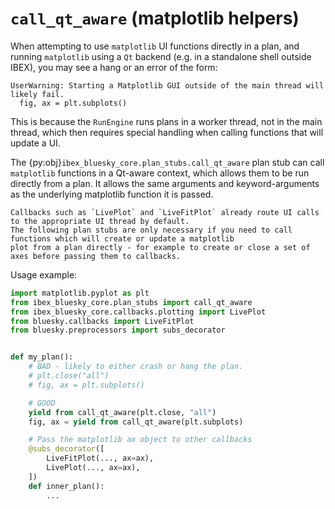# `call_qt_aware` (matplotlib helpers)

When attempting to use `matplotlib` UI functions directly in a plan, and running `matplotlib` using a `Qt`
backend (e.g. in a standalone shell outside IBEX), you may see a hang or an error of the form:

```
UserWarning: Starting a Matplotlib GUI outside of the main thread will likely fail.
  fig, ax = plt.subplots()
```

This is because the `RunEngine` runs plans in a worker thread, not in the main thread, which then requires special
handling when calling functions that will update a UI.

The {py:obj}`ibex_bluesky_core.plan_stubs.call_qt_aware` plan stub can call `matplotlib` functions in a
Qt-aware context, which allows them to be run directly from a plan. It allows the same arguments and 
keyword-arguments as the underlying matplotlib function it is passed.

```{note}
Callbacks such as `LivePlot` and `LiveFitPlot` already route UI calls to the appropriate UI thread by default. 
The following plan stubs are only necessary if you need to call functions which will create or update a matplotlib
plot from a plan directly - for example to create or close a set of axes before passing them to callbacks.
```

Usage example:

```python
import matplotlib.pyplot as plt
from ibex_bluesky_core.plan_stubs import call_qt_aware
from ibex_bluesky_core.callbacks.plotting import LivePlot
from bluesky.callbacks import LiveFitPlot
from bluesky.preprocessors import subs_decorator


def my_plan():
    # BAD - likely to either crash or hang the plan.
    # plt.close("all")
    # fig, ax = plt.subplots()

    # GOOD
    yield from call_qt_aware(plt.close, "all")
    fig, ax = yield from call_qt_aware(plt.subplots)

    # Pass the matplotlib ax object to other callbacks
    @subs_decorator([
        LiveFitPlot(..., ax=ax),
        LivePlot(..., ax=ax),
    ])
    def inner_plan():
        ...
```
